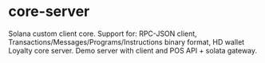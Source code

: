 # core-server
Solana custom client core. Support for: RPC-JSON client, Transactions/Messages/Programs/Instructions binary format, HD wallet
Loyalty core server. Demo server with client and POS API + solata gateway.
